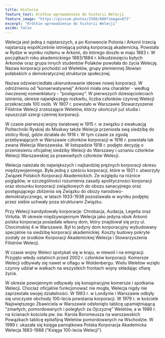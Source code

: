 ```yaml
---
title: Historia
feature_text: Krótkie wprowadzenie do historii Welecji
feature_image: "https://picsum.photos/2560/600?image=873"
excerpt: "Krótkie wprowadzenie do historii Welecji"
aside: false
---
```



Welecja jest jedną z najstarszych, a po Konwencie Polonia i Arkonii trzecią najstarszą współcześnie istniejącą polską korporacją akademicką. Powstała w Rydze w wyniku rozłamu w Arkonii, do którego doszło w maju 1883 r. W początkach roku akademickiego 1883/1884 r. kilkudziesięciu byłych Arkonów oraz grupa innych studentów Polaków powołała do życia Welecję. Nazwa korporacji pochodzi od Wieletów, grupy plemiennej Słowian połabskich o demokratycznej strukturze społecznej.

Nazwa odzwierciedlała ukierunkowanie ideowe nowej korporacji. W odróżnieniu od “konserwatywnej” Arkonii miała ona charakter - według ówczesnej nomenklatury - “postępowy”. W pierwszych dziesięcioleciach istnienia, okresie największego rozkwitu, liczba członków czynnej Welecji przekraczała 100 osób. W 1907 r. powstało w Warszawie Stowarzyszenie Filistrów Welecji zrzeszające Weletów, którzy ukończyli już studia i opuszczali szergi czennej korporacji.

W czasie pierwszej wojny światowej w 1915 r. w związku z ewakuacją Politechniki Ryskiej do Moskwy także Welecja przeniosła swą siedzibę do stolicy Rosji, gdzie działała do 1918 r. W tym czasie za zgodą przebywających w Warszawie członków korporacji w 1916 r. powstała tak zwana Welecja Warszawska. W listopadzie 1918 r. podjęto decyzję o przeniesieniu oficjalnej siedziby Welecji do Warszawy i uznaniu członków Welecji Warszawskiej za prawowitych członków Welecji.

Welecja należała do największych i najbardziej prężnych korporacji okresu międzywojennego. Była jedną z sześciu korporacji, które w 1921 r. utworzyły Związek Polskich Korporacji Akademickich. Ze względu na różnice poglądów, w szczególności rozumienia zasady apolityczności korporacji oraz stosunku korporacji związkowych do obozu sanacyjnego oraz postępującego zbliżenia się Związku do obozy narodowo-demokratycznego, w latach 1933-1938 pozostawała w wyniku podjętej przez siebie uchwały poza strukturami Związku.

Przy Welecji kandydowały korporacje: Chrobacja, Audacja, Legetia oraz Virtutia. W okresie międzywojennym Welecja jako jedyna obok Arkonii polska korporacja posiadała własny dom, który znajdował się przy ul. Chocimskiej 4 w Warszawie. Był to jedyny dom korporacyjny wybudowany specjalnie na siedzibę korporacji akademickiej. Koszty budowy pokryte zostały ze środków Korporacji Akademickiej Welecja i Stowarzyszenia Filistrów Welecji.

W czasie wojny Weleci spotykali się w kraju, w niewoli i na emigracji. Przyjęto wtedy ostatnich przed 2002 r. członków korporacji. Komersze Welecji odbywały się nawet w oflagu w Woldenbergu. Wielu Weletów wzięło czynny udział w walkach na wszystkich frontach wojny składając ofiarę życia.

W okresie powojennym odbywały się konspiracyjne komersze i spotkania Welecji. Chociaż oficjalnie funkcjonować nie mogła, Welecja nigdy nie zaprzestała swojej działalności. W 1983 r. w Londynie i Warszawie odbyły się uroczyste obchody 100-lecia powstania korporacji. W 1979 r. w kościele Najświętszego Zbawiciela w Warszawie odsłonięto tablicę upamiętniającą “zmarłych, pomordowanych i poległych za Ojczyznę” Weletów, a w 1988 r. na ścianach kościoła pw. św. Karola Boromeusza na warszawskich Powązkach tablicę epitafijną Weletów pomordowanych na Wschodzie. W 1989 r. ukazała się księga pamiątkowa Polska Korporacja Akademicka Welecja 1883-1988 (”Księga 100-lecia Welecji”).